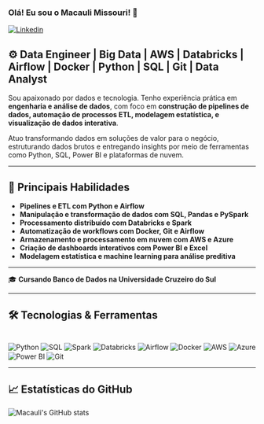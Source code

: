 ### Olá! Eu sou o Macauli Missouri! 🚀  

[![Linkedin](https://img.shields.io/badge/LinkedIn-0077B5?style=for-the-badge&logo=linkedin&logoColor=white)](https://www.linkedin.com/in/macauli-missouri-3ab2a6272/)  

## ⚙️  Data Engineer | Big Data | AWS | Databricks | Airflow | Docker | Python | SQL | Git | Data Analyst

Sou apaixonado por dados e tecnologia. Tenho experiência prática em **engenharia e análise de dados**, com foco em **construção de pipelines de dados, automação de processos ETL, modelagem estatística, e visualização de dados interativa**.

Atuo transformando dados em soluções de valor para o negócio, estruturando dados brutos e entregando insights por meio de ferramentas como Python, SQL, Power BI e plataformas de nuvem.

---

## 💼 Principais Habilidades

* **Pipelines e ETL com Python e Airflow**
* **Manipulação e transformação de dados com SQL, Pandas e PySpark**
* **Processamento distribuído com Databricks e Spark**
* **Automatização de workflows com Docker, Git e Airflow**
* **Armazenamento e processamento em nuvem com AWS e Azure**
* **Criação de dashboards interativos com Power BI e Excel**
* **Modelagem estatística e machine learning para análise preditiva**

---

🎓 **Cursando Banco de Dados na Universidade Cruzeiro do Sul**

---

## 🛠️ Tecnologias & Ferramentas

<div style="display: inline_block"><br/>
  <img align="center" alt="Python" src="https://img.shields.io/badge/Python-3776AB?style=for-the-badge&logo=python&logoColor=white"/>
  <img align="center" alt="SQL" src="https://img.shields.io/badge/SQL-CC2927?style=for-the-badge&logo=microsoft-sql-server&logoColor=white"/>
  <img align="center" alt="Spark" src="https://img.shields.io/badge/Apache%20Spark-FDEE21?style=for-the-badge&logo=apachespark&logoColor=black"/>
  <img align="center" alt="Databricks" src="https://img.shields.io/badge/Databricks-FF3621?style=for-the-badge&logo=databricks&logoColor=white"/>
  <img align="center" alt="Airflow" src="https://img.shields.io/badge/Apache%20Airflow-017CEE?style=for-the-badge&logo=apache-airflow&logoColor=white"/>
  <img align="center" alt="Docker" src="https://img.shields.io/badge/Docker-2496ED?style=for-the-badge&logo=docker&logoColor=white"/>
  <img align="center" alt="AWS" src="https://img.shields.io/badge/AWS-232F3E?style=for-the-badge&logo=amazon-aws&logoColor=white"/>
  <img align="center" alt="Azure" src="https://img.shields.io/badge/Azure-0078D4?style=for-the-badge&logo=microsoft-azure&logoColor=white"/>
  <img align="center" alt="Power BI" src="https://img.shields.io/badge/PowerBI-F2C811?style=for-the-badge&logo=powerbi&logoColor=black"/>
  <img align="center" alt="Git" src="https://img.shields.io/badge/Git-F05032?style=for-the-badge&logo=git&logoColor=white"/>
</div>

---

## 📈 Estatísticas do GitHub

![Macauli's GitHub stats](https://github-readme-stats.vercel.app/api?username=macauli10&theme=algolia&show_icons=true)
